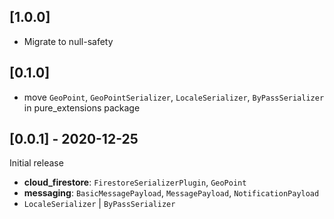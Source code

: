 ## [1.0.0]
- Migrate to null-safety

## [0.1.0]
- move `GeoPoint`, `GeoPointSerializer`, `LocaleSerializer`, `ByPassSerializer` in pure_extensions package

## [0.0.1] - 2020-12-25

Initial release
- **cloud_firestore**: `FirestoreSerializerPlugin`, `GeoPoint`
- **messaging**: `BasicMessagePayload`, `MessagePayload`, `NotificationPayload`
- `LocaleSerializer` | `ByPassSerializer`
